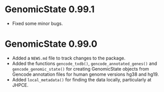 # GenomicState 0.99.1

* Fixed some minor bugs.

# GenomicState 0.99.0

* Added a `NEWS.md` file to track changes to the package.
* Added the functions `gencode_txdb()`, `gencode_annotated_genes()` and
`gencode_genomic_state()` for creating GenomicState objects from Gencode
annotation files for human genome versions hg38 and hg19.
* Added `local_metadata()` for finding the data locally, particularly at
JHPCE.
